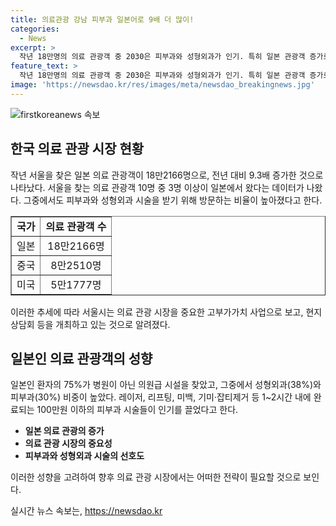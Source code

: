 ```yaml
---
title: 의료관광 강남 피부과 일본어로 9배 더 많이!
categories:
  - News
excerpt: >
  작년 18만명의 의료 관광객 중 2030은 피부과와 성형외과가 인기. 특히 일본 관광객 증가로 인해 서울에서 간단한 시술 후 귀국하는 서울 여행코스가 유행. 의료 관광객 중 일본인이 38.5%로 가장 많았으며 성형외과와 피부과를 선호. 레이저, 리프팅, 미백, 기미·잡티제거 등의 시술이 인기를 끌고 있음. 그 외 의료관광 목적으로 서울을 방문한 국가로는 태국과 몽골이 4, 5위를 차지하고 있음.
feature_text: >
  작년 18만명의 의료 관광객 중 2030은 피부과와 성형외과가 인기. 특히 일본 관광객 증가로 인해 서울에서 간단한 시술 후 귀국하는 서울 여행코스가 유행. 의료 관광객 중 일본인이 38.5%로 가장 많았으며 성형외과와 피부과를 선호. 레이저, 리프팅, 미백, 기미·잡티제거 등의 시술이 인기를 끌고 있음. 그 외 의료관광 목적으로 서울을 방문한 국가로는 태국과 몽골이 4, 5위를 차지하고 있음.
image: 'https://newsdao.kr/res/images/meta/newsdao_breakingnews.jpg'
---
```


<p><img src="https://newsdao.kr/res/images/meta/newsdao_breakingnews.jpg" alt="firstkoreanews 속보" /></p>

<h2 data-ke-size="size26">한국 의료 관광 시장 현황</h2>

<p data-ke-size="size16">작년 서울을 찾은 일본 의료 관광객이 18만2166명으로, 전년 대비 9.3배 증가한 것으로 나타났다. 서울을 찾는 의료 관광객 10명 중 3명 이상이 일본에서 왔다는 데이터가 나왔다. 그중에서도 피부과와 성형외과 시술을 받기 위해 방문하는 비율이 높아졌다고 한다.</p>

<table style="width: 100%;" border="1">
<tbody>
<tr>
<td style="text-align: center; height: 23px;"><b>국가</b></td>
<td style="text-align: center; height: 23px;"><b>의료 관광객 수</b></td>
</tr>
<tr>
<td style="text-align: center; height: 17px;">일본</td>
<td style="text-align: center; height: 17px;">18만2166명</td>
</tr>
<tr>
<td style="text-align: center; height: 17px;">중국</td>
<td style="text-align: center; height: 17px;">8만2510명</td>
</tr>
<tr>
<td style="text-align: center; height: 17px;">미국</td>
<td style="text-align: center; height: 17px;">5만1777명</td>
</tr>
</tbody>
</table>

<p data-ke-size="size16">이러한 추세에 따라 서울시는 의료 관광 시장을 중요한 고부가가치 사업으로 보고, 현지 상담회 등을 개최하고 있는 것으로 알려졌다.</p>

<h2 data-ke-size="size26">일본인 의료 관광객의 성향</h2>

<p data-ke-size="size16">일본인 환자의 75%가 병원이 아닌 의원급 시설을 찾았고, 그중에서 성형외과(38%)와 피부과(30%) 비중이 높았다. 레이저, 리프팅, 미백, 기미·잡티제거 등 1~2시간 내에 완료되는 100만원 이하의 피부과 시술들이 인기를 끌었다고 한다.</p>

<ul>
<li><b>일본 의료 관광의 증가</b></li>
<li><b>의료 관광 시장의 중요성</b></li>
<li><b>피부과와 성형외과 시술의 선호도</b></li>
</ul>

<p data-ke-size="size16">이러한 성향을 고려하여 향후 의료 관광 시장에서는 어떠한 전략이 필요할 것으로 보인다.</p>
실시간 뉴스 속보는, <a href="https://newsdao.kr" rel="dofollow">https://newsdao.kr</a>


